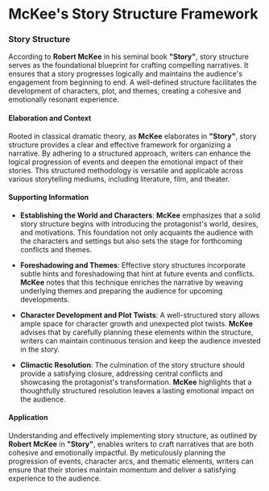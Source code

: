 # **McKee's Story Structure Framework**

### **Story Structure**

According to **Robert McKee** in his seminal book **"Story"**, story structure serves as the foundational blueprint for crafting compelling narratives. It ensures that a story progresses logically and maintains the audience's engagement from beginning to end. A well-defined structure facilitates the development of characters, plot, and themes, creating a cohesive and emotionally resonant experience.

#### **Elaboration and Context**

Rooted in classical dramatic theory, as **McKee** elaborates in **"Story"**, story structure provides a clear and effective framework for organizing a narrative. By adhering to a structured approach, writers can enhance the logical progression of events and deepen the emotional impact of their stories. This structured methodology is versatile and applicable across various storytelling mediums, including literature, film, and theater.

#### **Supporting Information**

- **Establishing the World and Characters**: **McKee** emphasizes that a solid story structure begins with introducing the protagonist's world, desires, and motivations. This foundation not only acquaints the audience with the characters and settings but also sets the stage for forthcoming conflicts and themes.

- **Foreshadowing and Themes**: Effective story structures incorporate subtle hints and foreshadowing that hint at future events and conflicts. **McKee** notes that this technique enriches the narrative by weaving underlying themes and preparing the audience for upcoming developments.

- **Character Development and Plot Twists**: A well-structured story allows ample space for character growth and unexpected plot twists. **McKee** advises that by carefully planning these elements within the structure, writers can maintain continuous tension and keep the audience invested in the story.

- **Climactic Resolution**: The culmination of the story structure should provide a satisfying closure, addressing central conflicts and showcasing the protagonist's transformation. **McKee** highlights that a thoughtfully structured resolution leaves a lasting emotional impact on the audience.

#### **Application**

Understanding and effectively implementing story structure, as outlined by **Robert McKee** in **"Story"**, enables writers to craft narratives that are both cohesive and emotionally impactful. By meticulously planning the progression of events, character arcs, and thematic elements, writers can ensure that their stories maintain momentum and deliver a satisfying experience to the audience.
